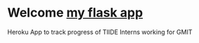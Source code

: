 # Welcome [my flask app](https://tiide-1.herokuapp.com/)
Heroku App to track progress of TIIDE Interns working for GMIT
